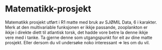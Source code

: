 # Matematikk-prosjekt
Matematikk prosjekt utført i R1 matte med bruk av SJØMIL Data, 6 i karakter.
Merk at den multivariable funksjonen er ikkje passande, zooplankton er ikkje i direkte diett til atlantisk torsk, det hadde vore betre la denne ikkje vere med i tanke.
Ta gjerne denne som utgangspunkt for eit av dine matte prosjekt.
Eller dersom du vil undersøke noko interessant => les om du vil.
